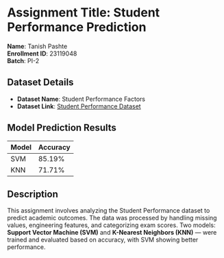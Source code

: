 # Assignment Title: Student Performance Prediction

**Name**: Tanish Pashte  
**Enrollment ID**: 23119048  
**Batch**: PI-2 

## Dataset Details
- **Dataset Name**: Student Performance Factors
- **Dataset Link**: [Student Performance Dataset](https://www.kaggle.com/datasets/lainguyn123/student-performance-factors)

## Model Prediction Results
| Model | Accuracy |
|-------|----------|
| SVM   | 85.19%   |
| KNN   | 71.71%   |

## Description
This assignment involves analyzing the Student Performance dataset to predict academic outcomes. The data was processed by handling missing values, engineering features, and categorizing exam scores. Two models: **Support Vector Machine (SVM)** and **K-Nearest Neighbors (KNN)** — were trained and evaluated based on accuracy, with SVM showing better performance.
